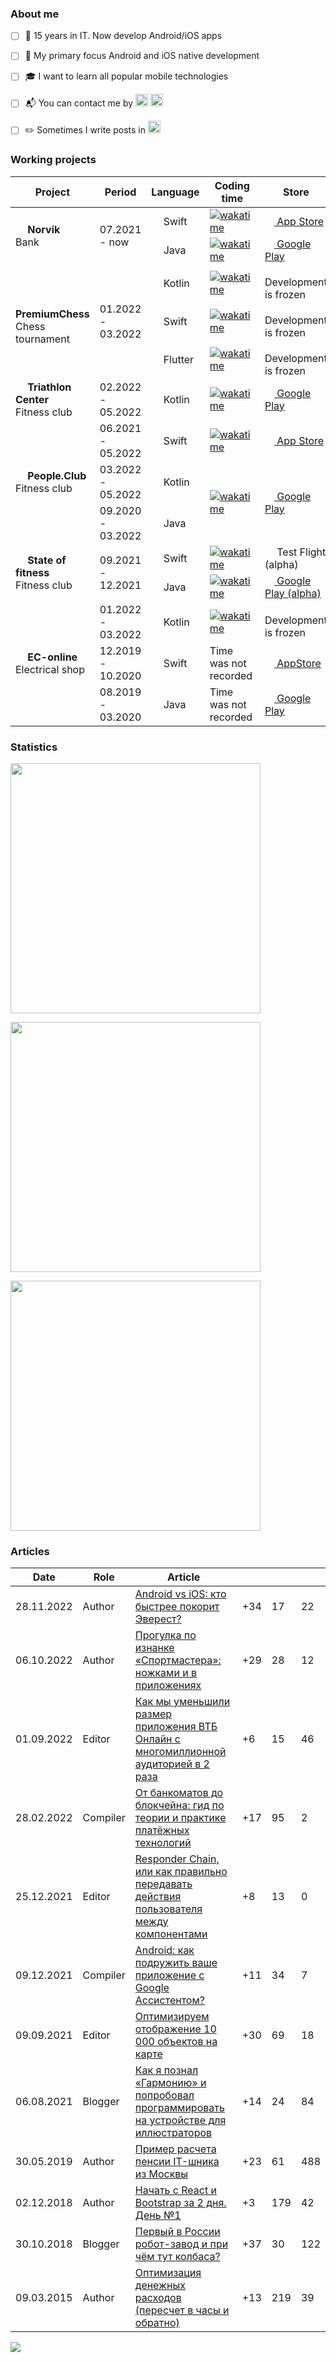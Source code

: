 ### About me
- [ ] 🌱 15 years in IT. Now develop Android/iOS apps
- [ ] 🎯 My primary focus Android and iOS native development
- [ ] 🎓 I want to learn all popular mobile technologies
- [ ] 📬 You can contact me by [<img width="20px" src="https://raw.githubusercontent.com/mobilase/mobilase/main/icons/telegram.png">](https://t.me/mobilase)
[<img width="20px" src="https://raw.githubusercontent.com/mobilase/mobilase/main/icons/email.png">](mailto:lavrov-sergey@yandex.ru)
- [ ] ✏️ Sometimes I write posts in
[<img width="20px" src="https://raw.githubusercontent.com/mobilase/mobilase/main/icons/habr.png">](https://habr.com/ru/users/lavs/posts/)



### Working projects

<table>
  <thead>
  <tr>
      <th>Project</th>
      <th>Period</th>
      <th>Language</th>
      <th>Coding time</th>
      <th>Store</th>
  </tr>
  </thead>
  <tbody>
  



  <tr>
    <td rowspan=2><img src='https://raw.githubusercontent.com/mobilase/mobilase/main/icons/norvik.webp' width="15"> <b>Norvik</b><br />Bank</td>
    <td rowspan=2>07.2021 - now</td>
    <td><img src='https://cdn.jsdelivr.net/gh/devicons/devicon/icons/swift/swift-original.svg' width="15"> Swift</td>
    <td><a href="https://wakatime.com/@mobilase?rank=mobilase"><img src="https://wakatime.com/badge/user/1e9e88d1-e4fc-4374-a0f0-7acbdf9d8448/project/4013e659-9443-428e-adc7-4e9411ff7850.svg?style=social" alt="wakatime"></a></td>
    <td><a href="https://apps.apple.com/ru/app/vatkabank/id725965182"><img src='https://cdn.jsdelivr.net/gh/devicons/devicon/icons/apple/apple-original.svg' width="15"> App Store</td>
  </tr>
  <tr>
    <td><img src='https://cdn.jsdelivr.net/gh/devicons/devicon/icons/java/java-original.svg' width="15"> Java</td>
    <td><a href="https://wakatime.com/@mobilase?rank=mobilase"><img src="https://wakatime.com/badge/user/1e9e88d1-e4fc-4374-a0f0-7acbdf9d8448/project/9cd0b519-ba31-44da-87ca-dd5e6e0f627a.svg?style=social" alt="wakatime"></a></td>
    <td><a href="https://play.google.com/store/apps/details?id=ru.vtkbank.android"><img src='https://cdn.jsdelivr.net/gh/devicons/devicon/icons/android/android-original.svg' width="15"> Google Play</td>
  </tr>
  
  
  <tr>
      <td rowspan=3><img src='https://raw.githubusercontent.com/mobilase/mobilase/main/icons/premium-chess.png' width="15"> 
        <b>PremiumChess</b><br />Chess tournament</td>
      <td rowspan=3>01.2022 - 03.2022</td>
      <td><img src='https://cdn.jsdelivr.net/gh/devicons/devicon/icons/kotlin/kotlin-original.svg' width="15"> Kotlin</td>
      <td><a href="https://wakatime.com/@mobilase?rank=mobilase"><img src="https://wakatime.com/badge/user/1e9e88d1-e4fc-4374-a0f0-7acbdf9d8448/project/045e7763-4d74-4031-915e-ebf0ea6b46d7.svg?style=social" alt="wakatime"></a></td>
      <td><img src='https://cdn.jsdelivr.net/gh/devicons/devicon/icons/android/android-original.svg' width="15"> Development is frozen</td>
  </tr>
  <tr>
      <td><img src='https://cdn.jsdelivr.net/gh/devicons/devicon/icons/swift/swift-original.svg' width="15"> Swift</td>
      <td><a href="https://wakatime.com/@mobilase?rank=mobilase"><img src="https://wakatime.com/badge/user/1e9e88d1-e4fc-4374-a0f0-7acbdf9d8448/project/a7349816-3171-4c20-b957-70e3b6275e83.svg?style=social" alt="wakatime"></a></td>
      <td><img src='https://cdn.jsdelivr.net/gh/devicons/devicon/icons/apple/apple-original.svg' width="15"> Development is frozen</td>
  </tr>
  <tr>
      <td><img src='https://cdn.jsdelivr.net/gh/devicons/devicon/icons/flutter/flutter-original.svg' width="15"> Flutter</td>
      <td><a href="https://wakatime.com/@mobilase?rank=mobilase"><img src="https://wakatime.com/badge/user/1e9e88d1-e4fc-4374-a0f0-7acbdf9d8448/project/ccfbe3c5-b4c3-49df-a777-5127dc738651.svg?style=social" alt="wakatime"></a></td>
      <td><img src='https://cdn.jsdelivr.net/gh/devicons/devicon/icons/android/android-original.svg' width="15"><img src='https://cdn.jsdelivr.net/gh/devicons/devicon/icons/apple/apple-original.svg' width="15"> Development is frozen</td>
  </tr>
    
    
      

    
      
  <tr>
    <td rowspan><img src='https://raw.githubusercontent.com/mobilase/mobilase/main/icons/triathlon.png' width="15"> <b>Triathlon Center</b><br />Fitness club</td>
    <td rowspan>02.2022 - 05.2022</td>
    <td><img src='https://cdn.jsdelivr.net/gh/devicons/devicon/icons/kotlin/kotlin-original.svg' width="15"> Kotlin</td>
    <td><a href="https://wakatime.com/@mobilase?rank=mobilase"><img src="https://wakatime.com/badge/user/1e9e88d1-e4fc-4374-a0f0-7acbdf9d8448/project/d61c75fd-8fe3-423b-9d73-d4587840275f.svg?style=social" alt="wakatime"></a></td>
    <td><a href="https://play.google.com/store/apps/details?id=com.triathlon_center"><img src='https://cdn.jsdelivr.net/gh/devicons/devicon/icons/android/android-original.svg' width="15"> Google Play</td>
  </tr>

  
  <tr>
    <td rowspan=3><img src='https://raw.githubusercontent.com/mobilase/mobilase/main/icons/people.club.webp' width="15"> <b>People.Club</b><br />Fitness club</td>
    <td>06.2021 - 05.2022</td>
    <td><img src='https://cdn.jsdelivr.net/gh/devicons/devicon/icons/swift/swift-original.svg' width="15"> Swift</td>
    <td><a href="https://wakatime.com/@mobilase?rank=mobilase"><img src="https://wakatime.com/badge/user/1e9e88d1-e4fc-4374-a0f0-7acbdf9d8448/project/f366ccac-89b1-40b7-a3b2-691e45f7afc4.svg?style=social" alt="wakatime"></a></td>
    <td><a href="https://apps.apple.com/us/app/people-club/id1538601319"><img src='https://cdn.jsdelivr.net/gh/devicons/devicon/icons/apple/apple-original.svg' width="15"> App Store</a></td>
  </tr>
  <tr>
    <td>03.2022 - 05.2022</td>
    <td><img src='https://cdn.jsdelivr.net/gh/devicons/devicon/icons/kotlin/kotlin-original.svg' width="15"> Kotlin</td>
    <td rowspan=2><a href="https://wakatime.com/@mobilase?rank=mobilase"><img src="https://wakatime.com/badge/user/1e9e88d1-e4fc-4374-a0f0-7acbdf9d8448/project/a3e997d6-2fd1-4f4d-80ff-702be275efa2.svg?style=social" alt="wakatime"></a></td>
    <td rowspan=2><a href="https://play.google.com/store/apps/details?id=club.people.fitness"><img src='https://cdn.jsdelivr.net/gh/devicons/devicon/icons/android/android-original.svg' width="15"> Google Play</a></td>
  </tr>
  <tr>
    <td>09.2020 - 03.2022</td>
    <td><img src='https://cdn.jsdelivr.net/gh/devicons/devicon/icons/java/java-original.svg' width="15"> Java</td>
  </tr>
      
  <tr>
    <td rowspan=2><img src='https://raw.githubusercontent.com/mobilase/mobilase/main/icons/state-of-fitness.webp' width="15"> <b>State of fitness</b><br />Fitness club</td>
    <td rowspan=2>09.2021 - 12.2021</td>
    <td><img src='https://cdn.jsdelivr.net/gh/devicons/devicon/icons/swift/swift-original.svg' width="15"> Swift</td>
    <td><a href="https://wakatime.com/@mobilase?rank=mobilase"><img src="https://wakatime.com/badge/user/1e9e88d1-e4fc-4374-a0f0-7acbdf9d8448/project/6290621b-ece2-4946-82d6-85749c2eded7.svg?style=social" alt="wakatime"></a></td>
    <td><img src='https://cdn.jsdelivr.net/gh/devicons/devicon/icons/apple/apple-original.svg' width="15"> Test Flight (alpha)</td>
  </tr>
  <tr>
    <td><img src='https://cdn.jsdelivr.net/gh/devicons/devicon/icons/java/java-original.svg' width="15"> Java</td>
    <td><a href="https://wakatime.com/@mobilase?rank=mobilase"><img src="https://wakatime.com/badge/user/1e9e88d1-e4fc-4374-a0f0-7acbdf9d8448/project/196c39ef-5f27-4d1c-865b-bc44243d7729.svg?style=social" alt="wakatime"></a></td>
    <td><a href="https://play.google.com/store/apps/details?id=ru.statefitness"><img src='https://cdn.jsdelivr.net/gh/devicons/devicon/icons/android/android-original.svg' width="15"> Google Play (alpha)</td>
  </tr>

  <tr>
      <td rowspan=3><img src='https://raw.githubusercontent.com/mobilase/mobilase/main/icons/ec-online.webp' width="15"> <b>EC-online</b><br />Electrical shop</td>
      <td>01.2022 - 03.2022</td>
      <td><img src='https://cdn.jsdelivr.net/gh/devicons/devicon/icons/kotlin/kotlin-original.svg' width="15"> Kotlin</td>
      <td><a href="https://wakatime.com/@mobilase?rank=mobilase"><img src="https://wakatime.com/badge/user/1e9e88d1-e4fc-4374-a0f0-7acbdf9d8448/project/93cd9e07-3583-4cb1-a112-41b9a5136212.svg?style=social" alt="wakatime"></a></td>
      <td><img src='https://cdn.jsdelivr.net/gh/devicons/devicon/icons/android/android-original.svg' width="15"> Development is frozen</td>
  </tr>
  <tr>
      <td>12.2019 - 10.2020</td>
      <td><img src='https://cdn.jsdelivr.net/gh/devicons/devicon/icons/swift/swift-original.svg' width="15"> Swift</td>
      <td>Time was not recorded</td>
      <td><a href="https://apps.apple.com/ru/app/ec-online/id1533037181"><img src='https://cdn.jsdelivr.net/gh/devicons/devicon/icons/apple/apple-original.svg' width="15"> AppStore</a></td>
  </tr>
  <tr>
      <td>08.2019 - 03.2020</td>
      <td><img src='https://cdn.jsdelivr.net/gh/devicons/devicon/icons/java/java-original.svg' width="15"> Java</td>
      <td>Time was not recorded</td>
      <td><a href="https://play.google.com/store/apps/details?id=ru.electric.ec.online"><img src='https://cdn.jsdelivr.net/gh/devicons/devicon/icons/android/android-original.svg' width="15"> Google Play</a></td>
  </tr>
  </tbody>
</table>

### Statistics
[<img src="https://github-readme-stats.vercel.app/api/top-langs/?username=mobilase&langs_count=10&layout=compact&count_private=true&hide_title=true&exclude_repo=HellCat,SnakeShift,tceh-android,start-android,javarush-android" width="400"/>](https://github-readme-stats.vercel.app/api/top-langs/?username=mobilase&langs_count=10&layout=compact&count_private=true&hide_title=true&exclude_repo=HellCat,SnakeShift,tceh-android,start-android,javarush-android)

[<img src="https://github-readme-stats.vercel.app/api?username=mobilase&count_private=true&hide_title=true&show_icons=true" width="400"/>](https://github-readme-stats.vercel.app/api?username=mobilase&count_private=true&hide_title=true&show_icons=true)

[<img src="https://github-readme-streak-stats.herokuapp.com/?user=mobilase" width="400"/>](https://github-readme-streak-stats.herokuapp.com/?user=mobilase)

### Articles
| Date | Role | Article | <img src='https://raw.githubusercontent.com/mobilase/mobilase/main/icons/like.png' width="15"> | <img src='https://raw.githubusercontent.com/mobilase/mobilase/main/icons/bookmark.png' width="15"> | <img src='https://raw.githubusercontent.com/mobilase/mobilase/main/icons/chat.png' width="15"> |
| --- | --- | --- | --- | --- | --- |
| 28.11.2022 | Author | [Android vs iOS: кто быстрее покорит Эверест?](https://habr.com/ru/article/700550/) | +34 | 17 | 22 
| 06.10.2022 | Author | [Прогулка по изнанке «Спортмастера»: ножками и в приложениях](https://habr.com/ru/article/691448/) | +29 | 28 | 12 
| 01.09.2022 | Editor | [Как мы уменьшили размер приложения ВТБ Онлайн с многомиллионной аудиторией в 2 раза](https://habr.com/ru/company/vtb/blog/685608/) | +6 | 15 | 46 
| 28.02.2022 | Сompiler | [От банкоматов до блокчейна: гид по теории и практике платёжных технологий](https://habr.com/ru/article/653805/) | +17 | 95 | 2 |
| 25.12.2021 | Editor | [Responder Chain, или как правильно передавать действия пользователя между компонентами](https://habr.com/ru/company/psb/blog/597759/) | +8 | 13 | 0 |
| 09.12.2021 | Сompiler | [Android: как подружить ваше приложение с Google Ассистентом?](https://habr.com/ru/company/psb/blog/594573/) | +11 | 34 | 7 |
| 09.09.2021 | Editor | [Оптимизируем отображение 10 000 объектов на карте](https://habr.com/ru/company/cian/blog/576732/) | +30 | 69 | 18 |
| 06.08.2021 | Blogger | [Как я познал «Гармонию» и попробовал программировать на устройстве для иллюстраторов](https://habr.com/ru/article/571588/) | +14 | 24 | 84 |
| 30.05.2019 | Author | [Пример расчета пенсии IT-шника из Москвы](https://habr.com/ru/post/454178/) | +23 | 61 | 488 |
| 02.12.2018 | Author | [Начать с React и Bootstrap за 2 дня. День №1](https://habr.com/ru/post/431826/) | +3 | 179 | 42 |
| 30.10.2018 | Blogger | [Первый в России робот-завод и при чём тут колбаса?](https://habr.com/ru/post/428167/) | +37 | 30 | 122 |
| 09.03.2015 | Author | [Оптимизация денежных расходов (пересчет в часы и обратно)](https://habr.com/ru/post/252543/) | +13 | 219 | 39 |

[![](https://visitor-badge.glitch.me/badge?page_id=itlavs)](#)
